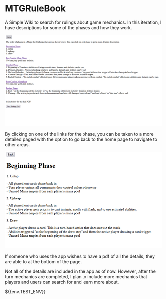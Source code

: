 # MTGRuleBook

A Simple Wiki to search for rulings about game mechanics. In this iteration, I have descriptions for some of the phases and how they work.

![image](https://github.com/KennethT404/MTGRuleBook/blob/main/MTG-home.PNG)

By clicking on one of the links for the phase, you can be taken to a more detailed paged with the option to go back to the home page to navigate to other areas.

![image](https://github.com/KennethT404/MTGRuleBook/blob/main/MTG-upkeep.PNG)

If someone who uses the app wishes to have a pdf of all the details, they are able to at the bottom of the page.


Not all of the details are included in the app as of now. However, after the turn mechanics are completed, I plan to include more mechanics that players and users can search for and learn more about.

${{env.TEST_ENV}}
